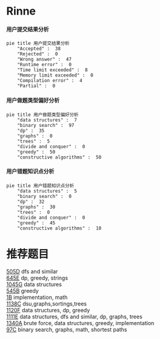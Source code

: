 # Rinne

<!-- tabs:start -->



#### **用户提交结果分析**

```mermaid
pie title 用户提交结果分析
    "Accepted" :  38
    "Rejected" :  0
    "Wrong answer" :  47
    "Runtime error" :  0
    "Time limit exceeded" :  8
    "Memory limit exceeded" :  0
    "Compilation error" :  4
    "Partial" :  0
```

#### **用户做题类型偏好分析**

```mermaid
pie title 用户做题类型偏好分析
    "data structures" :  7
    "binary search" :  97
    "dp" :  35
    "graphs" :  0
    "trees" :  5
    "divide and conquer" :  0
    "greedy" :  50
    "constructive algorithms" :  50
```
#### **用户错题知识点分析**

```mermaid
pie title 用户错题知识点分析
    "data structures" :  5
    "binary search" :  0
    "dp" :  32
    "graphs" :  30
    "trees" :  0
    "divide and conquer" :  0
    "greedy" :  45
    "constructive algorithms" :  10
```



<!-- tabs:end -->
# 推荐题目
[505D](https://codeforces.com/contest/505/problem/D)		dfs and similar		  
[645E](https://codeforces.com/contest/645/problem/E)		dp,
                        greedy,
                        strings		  
[1045G](https://codeforces.com/contest/1045/problem/G)		data structures		  
[545B](https://codeforces.com/contest/545/problem/B)		greedy		  
[1B](https://codeforces.com/contest/1/problem/B)		implementation,
                        math		  
[1138C](https://codeforces.com/contest/1138/problem/C)		dsu,graphs,sortings,trees		  
[1120F](https://codeforces.com/contest/1120/problem/F)		data structures,
                        dp,
                        greedy		  
[1111E](https://codeforces.com/contest/1111/problem/E)		data structures,
                        dfs and similar,
                        dp,
                        graphs,
                        trees		  
[1340A](https://codeforces.com/contest/1340/problem/A)		brute force,
                        data structures,
                        greedy,
                        implementation		  
[97C](https://codeforces.com/contest/97/problem/C)		binary search,
                        graphs,
                        math,
                        shortest paths		  
